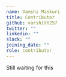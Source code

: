 ```yaml
---
name: Vamshi Maskuri
title: Contributor
github: varshith257
twitter: ""
linkedin: ""
slack: ""
joining_date: ""
role: contributor
---
```


Still waiting for this
